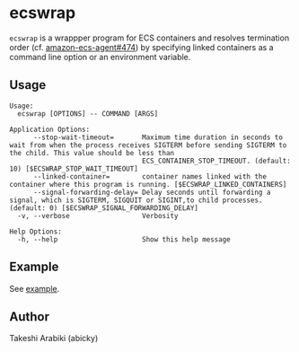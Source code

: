 # ecswrap

`ecswrap` is a wrappper program for ECS containers and resolves termination order (cf. [amazon-ecs-agent#474](https://github.com/aws/amazon-ecs-agent/issues/474)) by specifying linked containers as a command line option or an environment variable.

## Usage

```
Usage:
  ecswrap [OPTIONS] -- COMMAND [ARGS]

Application Options:
      --stop-wait-timeout=       Maximum time duration in seconds to wait from when the process receives SIGTERM before sending SIGTERM to the child. This value should be less than
                                 ECS_CONTAINER_STOP_TIMEOUT. (default: 10) [$ECSWRAP_STOP_WAIT_TIMEOUT]
      --linked-container=        container names linked with the container where this program is running. [$ECSWRAP_LINKED_CONTAINERS]
      --signal-forwarding-delay= Delay seconds until forwarding a signal, which is SIGTERM, SIGQUIT or SIGINT,to child processes. (default: 0) [$ECSWRAP_SIGNAL_FORWARDING_DELAY]
  -v, --verbose                  Verbosity

Help Options:
  -h, --help                     Show this help message
```

## Example

See [example](example).

## Author

Takeshi Arabiki (abicky)
